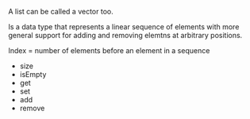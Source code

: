 A list can be called a vector too.

Is a data type that represents a linear sequence of elements with more general support for adding and removing elemtns at arbitrary positions.

Index = number of elements before an element in a sequence

* size
* isEmpty
* get
* set
* add
* remove